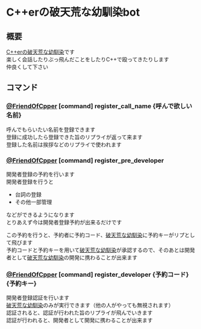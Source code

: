 # C++erの破天荒な幼馴染bot

## 概要

[C++erの破天荒な幼馴染](https://twitter.com/FriendOfCpper)です  
楽しく会話したりぶっ飛んだことをしたりC++で殴ってきたりします  
仲良くして下さい  

## コマンド

### [@FriendOfCpper](https://twitter.com/FriendOfCpper) [command] register_call_name {呼んで欲しい名前}

呼んでもらいたい名前を登録できます  
登録に成功したら登録できた旨のリプライが返って来ます  
登録した名前は挨拶などのリプライで使われます  

### [@FriendOfCpper](https://twitter.com/FriendOfCpper) [command] register_pre_developer

開発者登録の予約を行います  
開発者登録を行うと  

* 台詞の登録
* その他一部管理

などができるようになります  
とりあえず今は開発者登録予約が出来るだけです  
  
この予約を行うと、予約者に予約コード、[破天荒な幼馴染](https://twitter.com/FriendOfCpper)に予約キーがリプとして飛びます  
予約コードと予約キーを用いて[破天荒な幼馴染](https://twitter.com/FriendOfCpper)が承認するので、そのあとは開発者として[破天荒な幼馴染](https://twitter.com/FriendOfCpper)の開発に携わることが出来ます  

### [@FriendOfCpper](https://twitter.com/FriendOfCpper) [command] register_developer {予約コード} {予約キー}

開発者登録認証を行います  
[破天荒な幼馴染](https://twitter.com/FriendOfCpper)のみが実行できます（他の人がやっても無視されます）  
認証されると、認証が行われた旨のリプライが飛んでいきます  
認証が行われると、開発者として開発に携わることが出来ます  